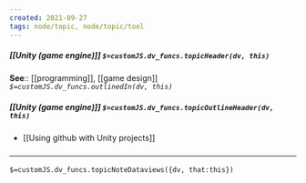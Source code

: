 ```yaml
---
created: 2021-09-27
tags: node/topic, node/topic/tool
---
```


##### [[Unity (game engine)]] `$=customJS.dv_funcs.topicHeader(dv, this)`

**See**:: [[programming]], [[game design]]
*`$=customJS.dv_funcs.outlinedIn(dv, this)`*

##### [[Unity (game engine)]] `$=customJS.dv_funcs.topicOutlineHeader(dv, this)`

- [[Using github with Unity projects]]

### <hr class="dataviews"/>

`$=customJS.dv_funcs.topicNoteDataviews({dv, that:this})`

